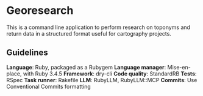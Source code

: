 # Georesearch

This is a command line application to perform research on toponyms and return data in a structured format useful for cartography projects.

## Guidelines

**Language**: Ruby, packaged as a Rubygem
**Language manager**: Mise-en-place, with Ruby 3.4.5
**Framework**: dry-cli
**Code quality**: StandardRB
**Tests**: RSpec
**Task runner**: Rakefile
**LLM**: RubyLLM, RubyLLM::MCP
**Commits**: Use Conventional Commits formatting
